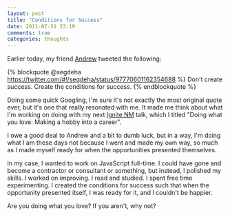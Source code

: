 ```yaml
---
layout: post
title: "Conditions for Success"
date: 2011-07-31 23:19
comments: true
categories: thoughts
---
```


Earlier today, my friend [Andrew][segdeha] tweeted the following:

{% blockquote @segdeha https://twitter.com/#!/segdeha/status/97770601162354688 %}
Don't create success. Create the conditions for success.
{% endblockquote %}

Doing some quick Googling, I'm sure it's not exactly the most original quote
ever, but it's one that really resonated with me. It made me think about what
I'm working on doing with my next [Ignite NM][] talk, which I titled "Doing
what you love: Making a hobby into a career".

I owe a good deal to Andrew and a bit to dumb luck, but in a way, I'm doing
what I am these days not because I went and made my own way, so much as I made
myself ready for when the opportunities presented themselves.

In my case, I wanted to work on JavaScript full-time. I could have gone and
become a contractor or consultant or something, but instead, I polished my
skills. I worked on improving. I read and studied. I spent free time
experimenting. I created the conditions for success such that when the
opportunity presented itself, I was ready for it, and I couldn't be happier.

Are you doing what you love? If you aren't, why not?

[segdeha]: http://twitter.com/segdeha
[Ignite NM]: http://ignite-nm.com/
